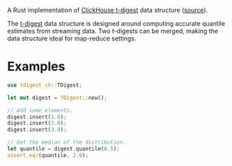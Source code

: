 A Rust implementation of [ClickHouse t-digest][ch-tdigest] data structure
([source][ch-tdigest-src]).

The [t-digest][tdigest-paper] data structure is designed around computing
accurate quantile estimates from streaming data. Two t-digests can be merged,
making the data structure ideal for map-reduce settings.

# Examples

```rust
use tdigest_ch::TDigest;

let mut digest = TDigest::new();

// Add some elements.
digest.insert(1.0);
digest.insert(2.0);
digest.insert(3.0);

// Get the median of the distribution.
let quantile = digest.quantile(0.5);
assert_eq!(quantile, 2.0);
```

[tdigest-paper]:
  https://github.com/tdunning/t-digest/blob/main/docs/t-digest-paper/histo.pdf
[ch-tdigest]:
  https://clickhouse.com/docs/en/sql-reference/aggregate-functions/reference/quantiletdigest/
[ch-tdigest-src]:
  https://github.com/ClickHouse/ClickHouse/blob/5e34f48a181744a9f9241e3da0522eeaf9c68b84/src/AggregateFunctions/QuantileTDigest.h
